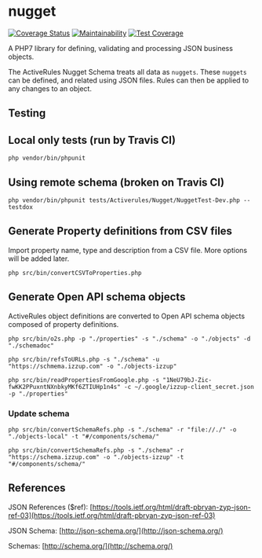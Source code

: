# nugget
[![Coverage Status](https://coveralls.io/repos/github/bwinkers/nugget/badge.svg?branch=master)](https://coveralls.io/github/bwinkers/nugget?branch=master)
[![Maintainability](https://api.codeclimate.com/v1/badges/aa0a4d97bb3af8d0a7a6/maintainability)](https://codeclimate.com/github/bwinkers/nugget/maintainability)
[![Test Coverage](https://api.codeclimate.com/v1/badges/aa0a4d97bb3af8d0a7a6/test_coverage)](https://codeclimate.com/github/bwinkers/nugget/test_coverage)

A PHP7 library for defining, validating and processing JSON business objects.

The ActiveRules Nugget Schema treats all data as `nuggets`.
These `nuggets` can be defined, and related using JSON files.
Rules can then be applied to any changes to an object.

## Testing 

## Local only tests (run by Travis CI)

```php vendor/bin/phpunit```

## Using remote schema (broken on Travis CI)

```php vendor/bin/phpunit tests/Activerules/Nugget/NuggetTest-Dev.php --testdox```

## Generate Property definitions from CSV files

Import property name, type and description from a CSV file.
More options will be added later.

```
php src/bin/convertCSVToProperties.php
```

## Generate Open API schema objects

ActiveRules object definitions are converted to Open API schema objects composed of property definitions.

```
php src/bin/o2s.php -p "./properties" -s "./schema" -o "./objects" -d "./schemadoc"
```

```
php src/bin/refsToURLs.php -s "./schema" -u "https://schmema.izzup.com" -o "./objects-izzup"
```

```
php src/bin/readPropertiesFromGoogle.php -s "1NeU79bJ-Zic-fwKK2PPuxntNXnbkyMKf6ZTIUHp1n4s" -c ~/.google/izzup-client_secret.json -p "./properties"
```

### Update schema
```
php src/bin/convertSchemaRefs.php -s "./schema" -r "file://./" -o "./objects-local" -t "#/components/schema/"
```

```
php src/bin/convertSchemaRefs.php -s "./schema" -r "https://schema.izzup.com" -o "./objects-izzup" -t "#/components/schema/" 
```

## References
JSON References ($ref): [https://tools.ietf.org/html/draft-pbryan-zyp-json-ref-03](https://tools.ietf.org/html/draft-pbryan-zyp-json-ref-03)

JSON Schema: [http://json-schema.org/](http://json-schema.org/)

Schemas: [http://schema.org/](http://schema.org/)